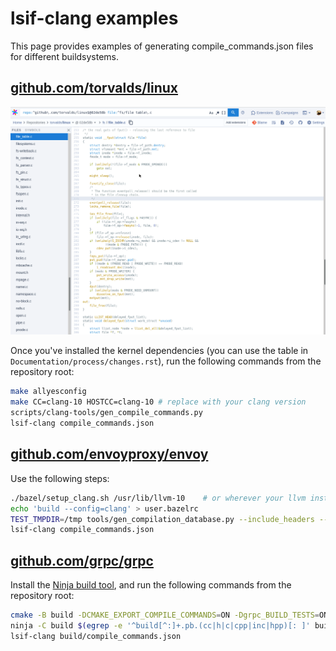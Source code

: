 # lsif-clang examples

This page provides examples of generating compile_commands.json files for different buildsystems.

## [github.com/torvalds/linux](https://github.com/torvalds/linux)

![GIF displaying usage on the linux kernel.](gifs/torvalds-linux.gif)

Once you've installed the kernel dependencies (you can use the table in `Documentation/process/changes.rst`), run the following commands from the repository root:
```sh
make allyesconfig
make CC=clang-10 HOSTCC=clang-10 # replace with your clang version
scripts/clang-tools/gen_compile_commands.py
lsif-clang compile_commands.json
```

## [github.com/envoyproxy/envoy](https://github.com/envoyproxy/envoy)

Use the following steps:
```sh
./bazel/setup_clang.sh /usr/lib/llvm-10    # or wherever your llvm installation lives
echo 'build --config=clang' > user.bazelrc
TEST_TMPDIR=/tmp tools/gen_compilation_database.py --include_headers --run_bazel_build
lsif-clang compile_commands.json
```

## [github.com/grpc/grpc](https://github.com/grpc/grpc)
Install the [Ninja build tool](https://ninja-build.org/), and run the following commands from the repository root:
```sh
cmake -B build -DCMAKE_EXPORT_COMPILE_COMMANDS=ON -Dgrpc_BUILD_TESTS=ON -G Ninja
ninja -C build $(egrep -e '^build[^:]+.pb.(cc|h|c|cpp|inc|hpp)[: ]' build/build.ninja | awk '{print $2}')  # generate pb
lsif-clang build/compile_commands.json
```
